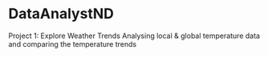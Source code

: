 # DataAnalystND
Project 1: Explore Weather Trends
Analysing local & global temperature data and comparing the temperature trends
